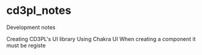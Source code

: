 # cd3pl_notes
Development notes

Creating CD3PL's UI library
Using Chakra UI
When creating a component it must be registe

